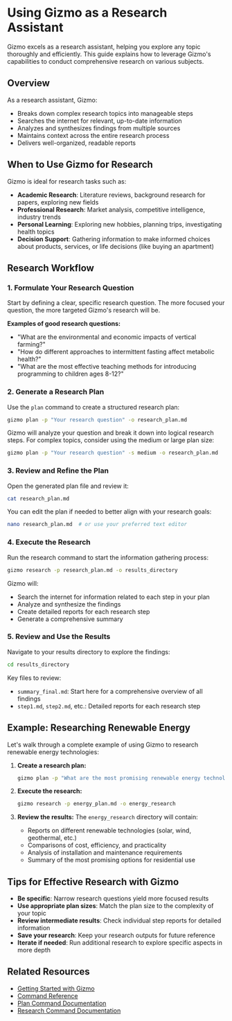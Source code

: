 # Using Gizmo as a Research Assistant

Gizmo excels as a research assistant, helping you explore any topic thoroughly and efficiently. This guide explains how to leverage Gizmo's capabilities to conduct comprehensive research on various subjects.

## Overview

As a research assistant, Gizmo:

- Breaks down complex research topics into manageable steps
- Searches the internet for relevant, up-to-date information
- Analyzes and synthesizes findings from multiple sources
- Maintains context across the entire research process
- Delivers well-organized, readable reports

## When to Use Gizmo for Research

Gizmo is ideal for research tasks such as:

- **Academic Research**: Literature reviews, background research for papers, exploring new fields
- **Professional Research**: Market analysis, competitive intelligence, industry trends
- **Personal Learning**: Exploring new hobbies, planning trips, investigating health topics
- **Decision Support**: Gathering information to make informed choices about products, services, or life decisions (like buying an apartment)

## Research Workflow

### 1. Formulate Your Research Question

Start by defining a clear, specific research question. The more focused your question, the more targeted Gizmo's research will be.

**Examples of good research questions:**
- "What are the environmental and economic impacts of vertical farming?"
- "How do different approaches to intermittent fasting affect metabolic health?"
- "What are the most effective teaching methods for introducing programming to children ages 8-12?"

### 2. Generate a Research Plan

Use the `plan` command to create a structured research plan:

```bash
gizmo plan -p "Your research question" -o research_plan.md
```

Gizmo will analyze your question and break it down into logical research steps. For complex topics, consider using the medium or large plan size:

```bash
gizmo plan -p "Your research question" -s medium -o research_plan.md
```

### 3. Review and Refine the Plan

Open the generated plan file and review it:

```bash
cat research_plan.md
```

You can edit the plan if needed to better align with your research goals:

```bash
nano research_plan.md  # or use your preferred text editor
```

### 4. Execute the Research

Run the research command to start the information gathering process:

```bash
gizmo research -p research_plan.md -o results_directory
```

Gizmo will:
- Search the internet for information related to each step in your plan
- Analyze and synthesize the findings
- Create detailed reports for each research step
- Generate a comprehensive summary

### 5. Review and Use the Results

Navigate to your results directory to explore the findings:

```bash
cd results_directory
```

Key files to review:
- `summary_final.md`: Start here for a comprehensive overview of all findings
- `step1.md`, `step2.md`, etc.: Detailed reports for each research step

## Example: Researching Renewable Energy

Let's walk through a complete example of using Gizmo to research renewable energy technologies:

1. **Create a research plan:**
   ```bash
   gizmo plan -p "What are the most promising renewable energy technologies for residential use in 2023?" -o energy_plan.md
   ```

2. **Execute the research:**
   ```bash
   gizmo research -p energy_plan.md -o energy_research
   ```

3. **Review the results:**
   The `energy_research` directory will contain:
   - Reports on different renewable technologies (solar, wind, geothermal, etc.)
   - Comparisons of cost, efficiency, and practicality
   - Analysis of installation and maintenance requirements
   - Summary of the most promising options for residential use

## Tips for Effective Research with Gizmo

- **Be specific**: Narrow research questions yield more focused results
- **Use appropriate plan sizes**: Match the plan size to the complexity of your topic
- **Review intermediate results**: Check individual step reports for detailed information
- **Save your research**: Keep your research outputs for future reference
- **Iterate if needed**: Run additional research to explore specific aspects in more depth

## Related Resources

- [Getting Started with Gizmo](../getting-started.md)
- [Command Reference](../commands/index.md)
- [Plan Command Documentation](../commands/plan.md)
- [Research Command Documentation](../commands/research.md)
